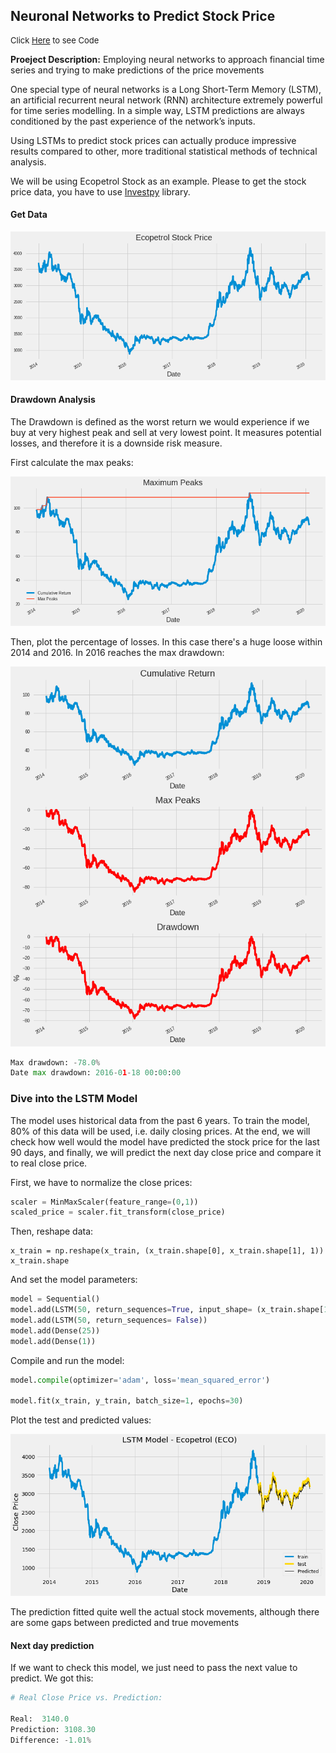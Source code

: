 ## Neuronal Networks to Predict Stock Price

<p style="font-size:13px">Click <a href="https://github.com/andjimbon/LSTM-Stock-Prediction/blob/master/Ecopetrol_Stock_Forecasting_LSTM.ipynb">Here</a> to see Code</p>

**Proeject Description:** Employing neural networks to approach financial time series and trying to make predictions of the price movements

One special type of neural networks is a Long Short-Term Memory (LSTM), an artificial recurrent neural network (RNN) architecture extremely powerful for time series modelling. In a simple way, LSTM predictions are always conditioned by the past experience of the network’s inputs.

Using LSTMs to predict stock prices can actually produce impressive results compared to other, more traditional statistical methods of technical analysis.

We will be using Ecopetrol Stock as an example. Please to get the stock price data, you have to use [Investpy](https://investpy.readthedocs.io/usage.html) library.

#### Get Data

<img src="images/lstm_eco.png?raw=true"/>

#### Drawdown Analysis

The Drawdown is defined as the worst return we would experience if we buy at very highest peak and sell at very lowest point. It measures potential losses, and therefore it is a downside risk measure.

First calculate the max peaks:

<img src="images/eco_max.png?raw=true"/>

Then, plot the percentage of losses. In this case  there's a huge loose within 2014 and 2016. In 2016 reaches the max drawdown:

<img src="images/eco_drawdown.png?raw=true"/>

```python
Max drawdown: -78.0%
Date max drawdown: 2016-01-18 00:00:00
```

### Dive into the LSTM Model

The model uses historical data from the past 6 years. To train the model, 80% of this data will be used, i.e. daily closing prices. At the end, we will check how well would the model have predicted the stock price for the last 90 days, and finally, we will predict the next day close price and compare it to real close price.

First, we have to normalize the close prices:

```python
scaler = MinMaxScaler(feature_range=(0,1))
scaled_price = scaler.fit_transform(close_price)
```

Then, reshape data:

```pyhon
x_train = np.reshape(x_train, (x_train.shape[0], x_train.shape[1], 1))
x_train.shape
```
And set the model parameters:

```python
model = Sequential()
model.add(LSTM(50, return_sequences=True, input_shape= (x_train.shape[1], 1)))
model.add(LSTM(50, return_sequences= False))
model.add(Dense(25))
model.add(Dense(1))
```

Compile and run the model:

```python
model.compile(optimizer='adam', loss='mean_squared_error')

model.fit(x_train, y_train, batch_size=1, epochs=30)
```

Plot the test and predicted values:

<img src="images/lstm_portada.png?raw=true"/>


The prediction fitted quite well the actual stock movements, although there are some gaps between predicted and true movements


#### Next day prediction

If we want to check this model, we just need to pass the next value to predict. We got this:

```python
# Real Close Price vs. Prediction: 

Real:  3140.0
Prediction: 3108.30
Difference: -1.01%
```
